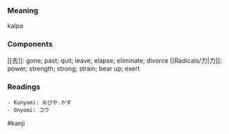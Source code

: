### Meaning

kalpa

### Components

[[去]]: gone; past; quit; leave; elapse; eliminate; divorce [[Radicals/力|力]]: power; strength; strong; strain; bear up; exert

### Readings

```
- Kunyomi: おびや.かす
- Onyomi: コウ
```

#kanji